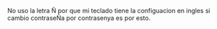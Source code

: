 No uso la letra Ñ por que mi teclado tiene la configuacion en ingles si cambio contraseÑa por contrasenya es por esto.
